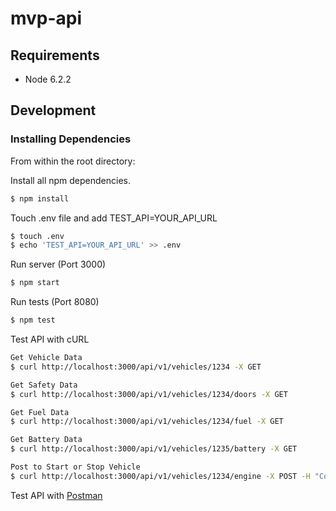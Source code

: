 # mvp-api

## Requirements

- Node 6.2.2

## Development

### Installing Dependencies

From within the root directory:

Install all npm dependencies.
```sh
$ npm install
```

Touch .env file and add TEST_API=YOUR_API_URL
```sh
$ touch .env
$ echo 'TEST_API=YOUR_API_URL' >> .env
```

Run server (Port 3000)
```sh
$ npm start
```

Run tests (Port 8080)
```sh
$ npm test 
```

Test API with cURL
```sh
Get Vehicle Data
$ curl http://localhost:3000/api/v1/vehicles/1234 -X GET

Get Safety Data
$ curl http://localhost:3000/api/v1/vehicles/1234/doors -X GET

Get Fuel Data
$ curl http://localhost:3000/api/v1/vehicles/1234/fuel -X GET

Get Battery Data
$ curl http://localhost:3000/api/v1/vehicles/1235/battery -X GET

Post to Start or Stop Vehicle
$ curl http://localhost:3000/api/v1/vehicles/1234/engine -X POST -H "Content-Type: application/json" -d '{"action": "START|STOP"}'
```

Test API with [Postman](https://www.getpostman.com/collections/388d40eaeed1c21fcb99)
